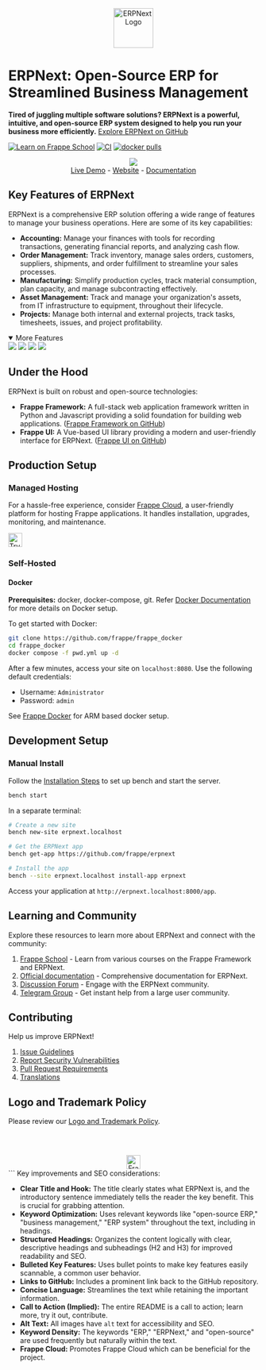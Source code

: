 <div align="center">
    <a href="https://frappe.io/erpnext">
	<img src="./erpnext/public/images/v16/erpnext.svg" alt="ERPNext Logo" height="80px" width="80px"/>
    </a>
</div>

# ERPNext: Open-Source ERP for Streamlined Business Management

**Tired of juggling multiple software solutions? ERPNext is a powerful, intuitive, and open-source ERP system designed to help you run your business more efficiently.**  [Explore ERPNext on GitHub](https://github.com/frappe/erpnext)

[![Learn on Frappe School](https://img.shields.io/badge/Frappe%20School-Learn%20ERPNext-blue?style=flat-square)](https://frappe.school)
[![CI](https://github.com/frappe/erpnext/actions/workflows/server-tests-mariadb.yml/badge.svg?event=schedule)](https://github.com/frappe/erpnext/actions/workflows/server-tests-mariadb.yml)
[![docker pulls](https://img.shields.io/docker/pulls/frappe/erpnext-worker.svg)](https://hub.docker.com/r/frappe/erpnext-worker)

<div align="center">
	<img src="./erpnext/public/images/v16/hero_image.png"/>
</div>

<div align="center">
	<a href="https://erpnext-demo.frappe.cloud/api/method/erpnext_demo.erpnext_demo.auth.login_demo">Live Demo</a>
	-
	<a href="https://frappe.io/erpnext">Website</a>
	-
	<a href="https://docs.frappe.io/erpnext/">Documentation</a>
</div>

## Key Features of ERPNext

ERPNext is a comprehensive ERP solution offering a wide range of features to manage your business operations. Here are some of its key capabilities:

*   **Accounting:** Manage your finances with tools for recording transactions, generating financial reports, and analyzing cash flow.
*   **Order Management:** Track inventory, manage sales orders, customers, suppliers, shipments, and order fulfillment to streamline your sales processes.
*   **Manufacturing:** Simplify production cycles, track material consumption, plan capacity, and manage subcontracting effectively.
*   **Asset Management:** Track and manage your organization's assets, from IT infrastructure to equipment, throughout their lifecycle.
*   **Projects:** Manage both internal and external projects, track tasks, timesheets, issues, and project profitability.

<details open>
<summary>More Features</summary>
	<img src="https://erpnext.com/files/v16_bom.png"/>
	<img src="https://erpnext.com/files/v16_stock_summary.png"/>
	<img src="https://erpnext.com/files/v16_job_card.png"/>
	<img src="https://erpnext.com/files/v16_tasks.png"/>
</details>

## Under the Hood

ERPNext is built on robust and open-source technologies:

*   **Frappe Framework:** A full-stack web application framework written in Python and Javascript providing a solid foundation for building web applications. ([Frappe Framework on GitHub](https://github.com/frappe/frappe))
*   **Frappe UI:** A Vue-based UI library providing a modern and user-friendly interface for ERPNext. ([Frappe UI on GitHub](https://github.com/frappe/frappe-ui))

## Production Setup

### Managed Hosting

For a hassle-free experience, consider [Frappe Cloud](https://frappecloud.com), a user-friendly platform for hosting Frappe applications. It handles installation, upgrades, monitoring, and maintenance.

<div>
	<a href="https://erpnext-demo.frappe.cloud/app/home" target="_blank">
		<picture>
			<source media="(prefers-color-scheme: dark)" srcset="https://frappe.io/files/try-on-fc-white.png">
			<img src="https://frappe.io/files/try-on-fc-black.png" alt="Try on Frappe Cloud" height="28" />
		</picture>
	</a>
</div>

### Self-Hosted

#### Docker

**Prerequisites:** docker, docker-compose, git. Refer [Docker Documentation](https://docs.docker.com) for more details on Docker setup.

To get started with Docker:

```bash
git clone https://github.com/frappe/frappe_docker
cd frappe_docker
docker compose -f pwd.yml up -d
```

After a few minutes, access your site on `localhost:8080`. Use the following default credentials:

*   Username: `Administrator`
*   Password: `admin`

See [Frappe Docker](https://github.com/frappe/frappe_docker?tab=readme-ov-file#to-run-on-arm64-architecture-follow-this-instructions) for ARM based docker setup.

## Development Setup

### Manual Install

Follow the [Installation Steps](https://frappeframework.com/docs/user/en/installation) to set up bench and start the server.

```bash
bench start
```

In a separate terminal:

```bash
# Create a new site
bench new-site erpnext.localhost

# Get the ERPNext app
bench get-app https://github.com/frappe/erpnext

# Install the app
bench --site erpnext.localhost install-app erpnext
```

Access your application at `http://erpnext.localhost:8000/app`.

## Learning and Community

Explore these resources to learn more about ERPNext and connect with the community:

1.  [Frappe School](https://school.frappe.io) - Learn from various courses on the Frappe Framework and ERPNext.
2.  [Official documentation](https://docs.erpnext.com/) - Comprehensive documentation for ERPNext.
3.  [Discussion Forum](https://discuss.erpnext.com/) - Engage with the ERPNext community.
4.  [Telegram Group](https://erpnext_public.t.me) - Get instant help from a large user community.

## Contributing

Help us improve ERPNext!

1.  [Issue Guidelines](https://github.com/frappe/erpnext/wiki/Issue-Guidelines)
2.  [Report Security Vulnerabilities](https://erpnext.com/security)
3.  [Pull Request Requirements](https://github.com/frappe/erpnext/wiki/Contribution-Guidelines)
4.  [Translations](https://crowdin.com/project/frappe)

## Logo and Trademark Policy

Please review our [Logo and Trademark Policy](TRADEMARK_POLICY.md).

<br />
<br />
<div align="center" style="padding-top: 0.75rem;">
	<a href="https://frappe.io" target="_blank">
		<picture>
			<source media="(prefers-color-scheme: dark)" srcset="https://frappe.io/files/Frappe-white.png">
			<img src="https://frappe.io/files/Frappe-black.png" alt="Frappe Technologies" height="28"/>
		</picture>
	</a>
</div>
```
Key improvements and SEO considerations:

*   **Clear Title and Hook:** The title clearly states what ERPNext is, and the introductory sentence immediately tells the reader the key benefit.  This is crucial for grabbing attention.
*   **Keyword Optimization:**  Uses relevant keywords like "open-source ERP," "business management," "ERP system" throughout the text, including in headings.
*   **Structured Headings:** Organizes the content logically with clear, descriptive headings and subheadings (H2 and H3) for improved readability and SEO.
*   **Bulleted Key Features:**  Uses bullet points to make key features easily scannable, a common user behavior.
*   **Links to GitHub:**  Includes a prominent link back to the GitHub repository.
*   **Concise Language:**  Streamlines the text while retaining the important information.
*   **Call to Action (Implied):** The entire README is a call to action; learn more, try it out, contribute.
*   **Alt Text:**  All images have `alt` text for accessibility and SEO.
*   **Keyword Density:** The keywords "ERP," "ERPNext," and "open-source" are used frequently but naturally within the text.
*   **Frappe Cloud:** Promotes Frappe Cloud which can be beneficial for the project.